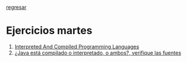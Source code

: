 [regresar](Semana1/temas.md)
# Ejercicios martes
1. [Interpreted And Compiled Programming Languages](Ejercicio1.md)
2. [¿Java está compilado o interpretado, o ambos?, verifique las fuentes](ejercicio2.md)